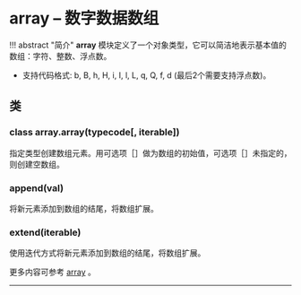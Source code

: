 # **array** – 数字数据数组

!!! abstract "简介"
    **array**  模块定义了一个对象类型，它可以简洁地表示基本值的数组：字符、整数、浮点数。

- 支持代码格式: b, B, h, H, i, I, l, L, q, Q, f, d (最后2个需要支持浮点数)。

## 类

### **class array.array**(typecode[, iterable])  
  指定类型创建数组元素。用可选项［］做为数组的初始值，可选项［］未指定的，则创建空数组。

### **append**(val)  
  将新元素添加到数组的结尾，将数组扩展。

### **extend**(iterable)  
  使用迭代方式将新元素添加到数组的结尾，将数组扩展。

更多内容可参考  [array](http://docs.micropython.org/en/latest/pyboard/library/array.html) 。

----------